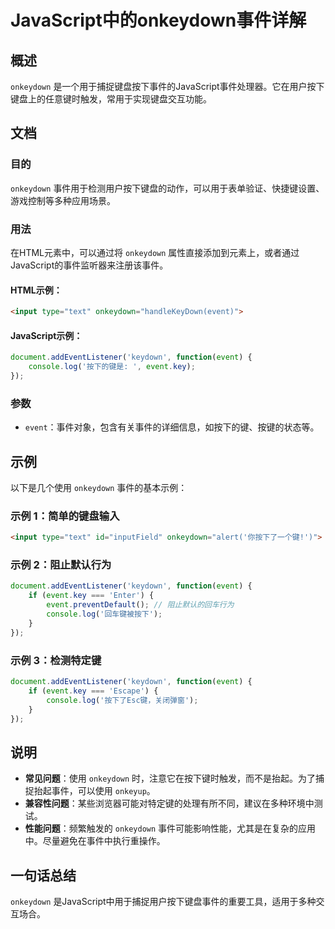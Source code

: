 <!--
Meta Description: # JavaScript中的onkeydown事件详解 ## 概述 `onkeydown` 是一个用于捕捉键盘按下事件的JavaScript事件处理器。它在用户按下键盘上的任意键时触发，常用于实现键盘交互功能。 ## 文档 ### 目的 `onkeydown` 事件用于检测用户按下键盘的动作，可以用...
Meta Keywords: onkeydown, event, javascript, document, addeventlistener
-->

# JavaScript中的onkeydown事件详解

## 概述
`onkeydown` 是一个用于捕捉键盘按下事件的JavaScript事件处理器。它在用户按下键盘上的任意键时触发，常用于实现键盘交互功能。

## 文档
### 目的
`onkeydown` 事件用于检测用户按下键盘的动作，可以用于表单验证、快捷键设置、游戏控制等多种应用场景。

### 用法
在HTML元素中，可以通过将 `onkeydown` 属性直接添加到元素上，或者通过JavaScript的事件监听器来注册该事件。

#### HTML示例：
```html
<input type="text" onkeydown="handleKeyDown(event)">
```

#### JavaScript示例：
```javascript
document.addEventListener('keydown', function(event) {
    console.log('按下的键是: ', event.key);
});
```

### 参数
- `event`：事件对象，包含有关事件的详细信息，如按下的键、按键的状态等。

## 示例
以下是几个使用 `onkeydown` 事件的基本示例：

### 示例 1：简单的键盘输入
```html
<input type="text" id="inputField" onkeydown="alert('你按下了一个键!')">
```

### 示例 2：阻止默认行为
```javascript
document.addEventListener('keydown', function(event) {
    if (event.key === 'Enter') {
        event.preventDefault(); // 阻止默认的回车行为
        console.log('回车键被按下');
    }
});
```

### 示例 3：检测特定键
```javascript
document.addEventListener('keydown', function(event) {
    if (event.key === 'Escape') {
        console.log('按下了Esc键，关闭弹窗');
    }
});
```

## 说明
- **常见问题**：使用 `onkeydown` 时，注意它在按下键时触发，而不是抬起。为了捕捉抬起事件，可以使用 `onkeyup`。
- **兼容性问题**：某些浏览器可能对特定键的处理有所不同，建议在多种环境中测试。
- **性能问题**：频繁触发的 `onkeydown` 事件可能影响性能，尤其是在复杂的应用中。尽量避免在事件中执行重操作。

## 一句话总结
`onkeydown` 是JavaScript中用于捕捉用户按下键盘事件的重要工具，适用于多种交互场合。